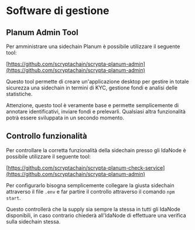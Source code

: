 # Software di gestione

## Planum Admin Tool
Per amministrare una sidechain Planum è possibile utilizzare il seguente tool:

[https://github.com/scryptachain/scrypta-planum-admin](https://github.com/scryptachain/scrypta-planum-admin)

Questo tool permette di creare un'applicazione desktop per gestire in totale sicurezza una sidechain in termini di KYC, gestione fondi e analisi delle statistiche.

Attenzione, questo tool è veramente base e permette semplicemente di annotare identificativi, inviare fondi e prelevarli. Qualsiasi altra funzionalità potrà essere sviluppata in un secondo momento.

## Controllo funzionalità

Per controllare la corretta funzionalità della sidechain presso gli IdaNode è possibile utilizzare il seguente tool: 

[https://github.com/scryptachain/scrypta-planum-check-service](https://github.com/scryptachain/scrypta-planum-admin)

Per configurarlo bisogna semplicemente collegare la giusta sidechain attraverso il file `.env` e far partire il controllo attraverso il comando `npm start`. 

Questo controllerà che la supply sia sempre la stessa in tutti gli IdaNode disponibili, in caso contrario chiederà all'IdaNode di effettuare una verifica sulla sidechain stessa.